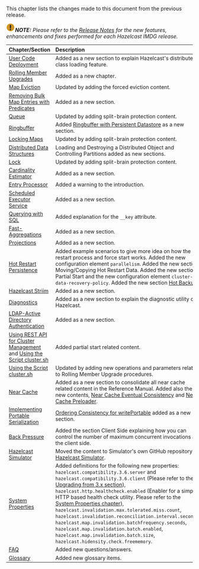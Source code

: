 
This chapter lists the changes made to this document from the previous release.


![image](images/NoteSmall.jpg)***NOTE:*** *Please refer to the <a href="http://docs.hazelcast.org/docs/release-notes/" target="_blank">Release Notes</a> for the new features, enhancements and fixes performed for each Hazelcast IMDG release.*


|Chapter/Section|Description|
|:-------|:-----------|
|[User Code Deployment](/04_Setting_Up_Clusters/07_User_Code_Deployment.md)|Added as a new section to explain Hazelcast's distributed class loading feature.
|[Rolling Member Upgrades](/05_Rolling_Member_Upgrades.md)|Added as a new chapter.
|[Map Eviction](/06_Distributed_Data_Structures/00_Map/02_Map_Eviction.md)|Updated by adding the forced eviction content.
|[Removing Bulk Map Entries with Predicates](/06_Distributed_Data_Structures/00_Map/11_Removing_Bulk_Map_Entries_with_Predicates.md)|Added as a new section.
|[Queue](/06_Distributed_Data_Structures/01_Queue)| Updated  by adding split-brain protection content.
|[Ringbuffer](/06_Distributed_Data_Structures/06_Ringbuffer)|Added [Ringbuffer with Persistent Datastore](/06_Distributed_Data_Structures/06_Ringbuffer/03_Ringbuffer_with_Persistent_Datastore.md) as a new section.
|[Locking Maps](/06_Distributed_Data_Structures/00_Map/07_Locking_Maps.md)| Updated by adding split-brain protection content.
|[Distributed Data Structures](/06_Distributed_Data_Structures/index.md)| Loading and Destroying a Distributed Object and Controlling Partitions added as new sections.
|[Lock](/06_Distributed_Data_Structures/09_Lock.md)| Updated by adding split-brain protection content.
|[Cardinality Estimator](/06_Distributed_Data_Structures/16_Cardinality_Estimator_Service.md)| Added as a new section.
|[Entry Processor](/08_Distributed_Computing/03_Entry_Processor/index.md)| Added a warning to the introduction.
|[Scheduled Executor Service](/08_Distributed_Computing/02_Scheduled_Executor_Service.md)| Added as a new section.
|[Querying with SQL](/09_Distributed_Query/00_How_Distributed_Query_Works/02_Querying_with_SQL.md)| Added explanation for the `__key` attribute.
|[Fast-Aggregations](/09_Distributed_Query/05_Fast_Aggregations)|Added as a new section.
|[Projections](/09_Distributed_Query/06_Projections)|Added as a new section.
|[Hot Restart Persistence](/13_Storage/02_Hot_Restart_Persistence)|Added example scenarios to give more idea on how the restart process and force start works. Added the new configuration element `parallelism`. Added the new section Moving/Copying Hot Restart Data. Added the new section Partial Start and the new configuration element `cluster-data-recovery-policy`. Added the new section [Hot Backup](/13_Storage/02_Hot_Restart_Persistence/09_Hot_Backup.md).
|[Hazelcast Striim](/13_Storage/03_Hazelcast_Striim_Hot_Cache.md)| Added as a new section.
|[Diagnostics](/17_Management/04_Diagnostics)|Added as a new section to explain the diagnostic utility of Hazelcast.|
|[LDAP-Active Directory Authentication](/17_Management/06_Management_Center/02_LDAP-Active_Directory_Authentication.md)|Added as a new section.
|[Using REST API for Cluster Management](/17_Management/03_Cluster_Utilities/03_Using_REST_API_for_Cluster_Management.md) and [Using the Script cluster.sh](/17_Management/03_Cluster_Utilities/02_Using_the_Script_cluster.sh.md)| Added partial start related content.
|[Using the Script cluster.sh](/17_Management/03_Cluster_Utilities/02_Using_the_Script_cluster.sh.md)| Updated by adding new operations and parameters related to Rolling Member Upgrade procedures.
|[Near Cache](/19_Performance/04_Near_Cache)|Added as a new section to consolidate all near cache related content in the Reference Manual. Added also the new contents, [Near Cache Eventual Consistency](/19_Performance/04_Near_Cache/06_Near_Cache_Eventual_Consistency.md) and [Near Cache Preloader](/19_Performance/04_Near_Cache/07_Near_Cache_Preloader.md).|
|[Implementing Portable Serialization](/16_Serialization/04_Implementing_Portable_Serialization)|[Ordering Consistency for writePortable](/16_Serialization/04_Implementing_Portable_Serialization/03_Ordering_Consistency_for_writePortable.md) added as a new section.|
|[Back Pressure](/19_Performance/01_Back_Pressure.md)|Added the section Client Side explaining how you can control the number of maximum concurrent invocations at the client side.
|[Hazelcast Simulator](/20_Hazelcast_Simulator.md)|Moved the content to Simulator's own GitHub repository at [Hazelcast Simulator](https://github.com/hazelcast/hazelcast-simulator/blob/master/README.md).|
|[System Properties](/25_System_Properties.md)|Added definitions for the following new properties: `hazelcast.compatibility.3.6.server` and `hazelcast.compatibility.3.6.client` (Please refer to the [Upgrading from 3.x section](/01_Getting_Started/04_Upgrading_From_3x.md)), `hazelcast.http.healthcheck.enabled` (Enabler for a simple HTTP based health check utility. Please refer to the [System Properties chapter](/25_System_Properties.md)), `hazelcast.invalidation.max.tolerated.miss.count`, `hazelcast.invalidation.reconciliation.interval.seconds`,  `hazelcast.map.invalidation.batchfrequency.seconds`, `hazelcast.map.invalidation.batch.enabled`, `hazelcast.map.invalidation.batch.size`, `hazelcast.hidensity.check.freememory`.
|[FAQ](/28_FAQ.md)|Added new questions/answers.|
|[Glossary](/29_Glossary)|Added new glossary items.|
